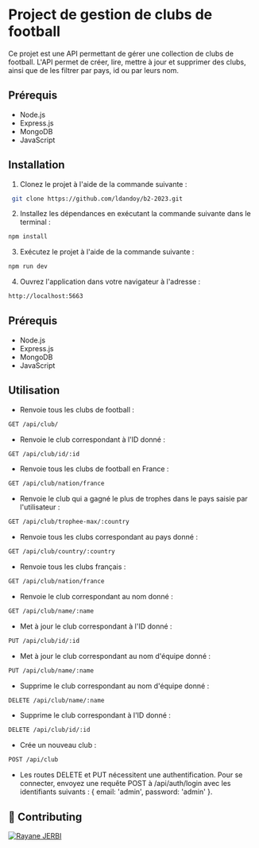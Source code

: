 
# Project de gestion de clubs de football

Ce projet est une API permettant de gérer une collection de clubs de football. L'API permet de créer, lire, mettre à jour et supprimer des clubs, ainsi que de les filtrer par pays, id ou par leurs nom.


## Prérequis

 - Node.js
 - Express.js
 - MongoDB
 - JavaScript
 


## Installation

1. Clonez le projet à l'aide de la commande suivante :

```bash
 git clone https://github.com/ldandoy/b2-2023.git
```
    
2. Installez les dépendances en exécutant la commande suivante dans le terminal :

```bash
npm install
```

3. Exécutez le projet à l'aide de la commande suivante :

```bash
npm run dev
```

4. Ouvrez l'application dans votre navigateur à l'adresse :

```bash 
http://localhost:5663
```
## Prérequis

 - Node.js
 - Express.js
 - MongoDB
 - JavaScript
 


## Utilisation

 - Renvoie tous les clubs de football :
 ```bash
 GET /api/club/
 ```
 
 -  Renvoie le club correspondant à l'ID donné :
 ```bash
 GET /api/club/id/:id 
  ```

- Renvoie tous les clubs de football en France :
 ```bash
 GET /api/club/nation/france
 ```

-  Renvoie le club qui a gagné le plus de trophes dans le pays saisie par l'utilisateur :
 ```bash
 GET /api/club/trophee-max/:country
  ```

- Renvoie tous les clubs correspondant au pays donné :
```bash
GET /api/club/country/:country 
 ```

- Renvoie tous les clubs français :
```bash
GET /api/club/nation/france
 ```
-  Renvoie le club correspondant au nom donné :
```bash
GET /api/club/name/:name 
```

- Met à jour le club correspondant à l'ID donné :
```bash
PUT /api/club/id/:id 
```

- Met à jour le club correspondant au nom d'équipe donné :
```bash
PUT /api/club/name/:name 
```

- Supprime le club correspondant au nom d'équipe donné :
```bash
DELETE /api/club/name/:name
```

- Supprime le club correspondant à l'ID donné :
```bash
DELETE /api/club/id/:id 
```

- Crée un nouveau club :
```bash
POST /api/club
```

- Les routes DELETE et PUT nécessitent une authentification. Pour se connecter, envoyez une requête POST à /api/auth/login avec les identifiants suivants : { email: 'admin', password: 'admin' }. 


## 🔗 Contributing

[![Rayane JERBI ](https://img.shields.io/badge/linkedin-0A66C2?style=for-the-badge&logo=linkedin&logoColor=white)](https://www.linkedin.com/in/rayane-jerbi/)


